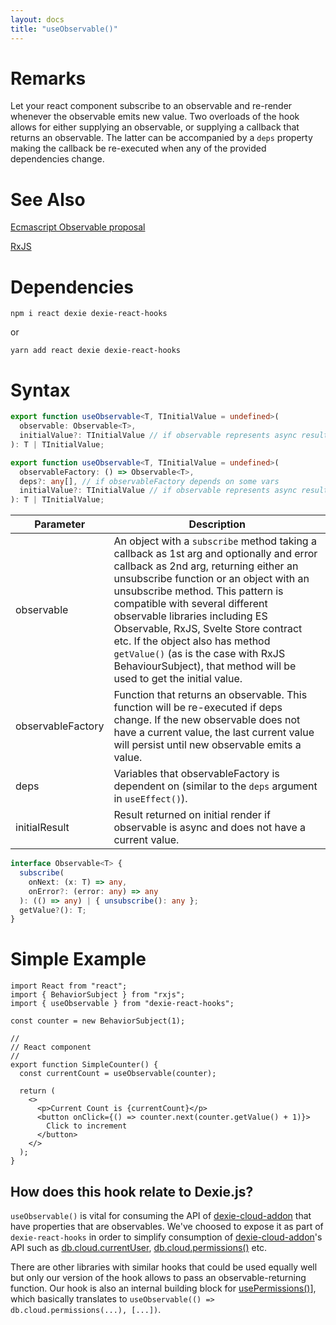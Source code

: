 ```yaml
---
layout: docs
title: "useObservable()"
---
```


# Remarks

Let your react component subscribe to an observable and re-render whenever the observable emits new value. Two overloads of the hook allows for either supplying an observable, or supplying a callback that returns an observable. The latter can be accompanied by a `deps` property making the callback be re-executed when any of the provided dependencies change.

# See Also

[Ecmascript Observable proposal](https://github.com/tc39/proposal-observable)

[RxJS](https://github.com/ReactiveX/RxJS)

# Dependencies

```
npm i react dexie dexie-react-hooks
```
or
```
yarn add react dexie dexie-react-hooks
```

# Syntax

```ts
export function useObservable<T, TInitialValue = undefined>(
  observable: Observable<T>,
  initialValue?: TInitialValue // if observable represents async result
): T | TInitialValue;

export function useObservable<T, TInitialValue = undefined>(
  observableFactory: () => Observable<T>,
  deps?: any[], // if observableFactory depends on some vars
  initialValue?: TInitialValue // if observable represents async result
): T | TInitialValue;
```

| Parameter         | Description                                                                                                                                                                                                                                                                                                                                                                                                                                                                  |
| ----------------- | ---------------------------------------------------------------------------------------------------------------------------------------------------------------------------------------------------------------------------------------------------------------------------------------------------------------------------------------------------------------------------------------------------------------------------------------------------------------------------- |
| observable        | An object with a `subscribe` method taking a callback as 1st arg and optionally and error callback as 2nd arg, returning either an unsubscribe function or an object with an unsubscribe method. This pattern is compatible with several different observable libraries including ES Observable, RxJS, Svelte Store contract etc. If the object also has method `getValue()` (as is the case with RxJS BehaviourSubject), that method will be used to get the initial value. |
| observableFactory | Function that returns an observable. This function will be re-executed if deps change. If the new observable does not have a current value, the last current value will persist until new observable emits a value.                                                                                                                                                                                                                                                          |
| deps              | Variables that observableFactory is dependent on (similar to the `deps` argument in `useEffect()`).                                                                                                                                                                                                                                                                                                                                                                          |
| initialResult     | Result returned on initial render if observable is async and does not have a current value.                                                                                                                                                                                                                                                                                                                                                                                  |

```ts
interface Observable<T> {
  subscribe(
    onNext: (x: T) => any,
    onError?: (error: any) => any
  ): (() => any) | { unsubscribe(): any };
  getValue?(): T;
}
```

# Simple Example

```tsx
import React from "react";
import { BehaviorSubject } from "rxjs";
import { useObservable } from "dexie-react-hooks";

const counter = new BehaviorSubject(1);

//
// React component
//
export function SimpleCounter() {
  const currentCount = useObservable(counter);

  return (
    <>
      <p>Current Count is {currentCount}</p>
      <button onClick={() => counter.next(counter.getValue() + 1)}>
        Click to increment
      </button>
    </>
  );
}
```

## How does this hook relate to Dexie.js?

`useObservable()` is vital for consuming the API of [dexie-cloud-addon](/cloud/docs/dexie-cloud-addon) that have properties that are observables. We've choosed to expose it as part of `dexie-react-hooks` in order to simplify consumption of [dexie-cloud-addon](/cloud/docs/dexie-cloud-addon)'s API such as [db.cloud.currentUser](/cloud/docs/db.cloud.currentUser), [db.cloud.permissions()](/cloud/docs/db.cloud.permissions()) etc.

There are other libraries with similar hooks that could be used equally well but only our version of the hook allows to pass an observable-returning function. Our hook is also an internal building block for
[usePermissions()](/docs/dexie-react-hooks/usePermissions())], which basically translates to `useObservable(() => db.cloud.permissions(...), [...])`.

